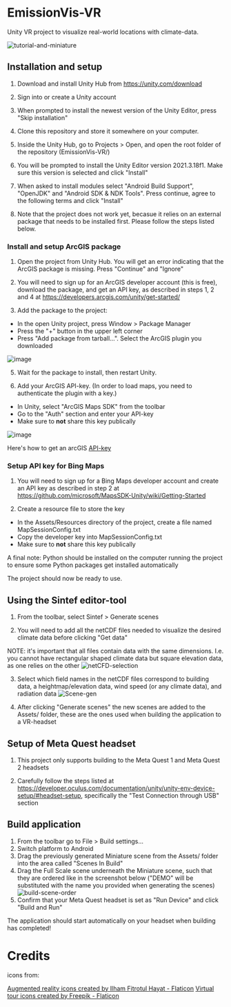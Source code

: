 # EmissionVis-VR
Unity VR project to visualize real-world locations with climate-data.

![tutorial-and-miniature](https://github.com/marcusbirkeland/EmissionVis-VR/assets/46761308/3e737ab9-2fc8-4b74-85aa-3350847e3f56)

## Installation and setup

1. Download and install Unity Hub from https://unity.com/download

2. Sign into or create a Unity account

3. When prompted to install the newest version of the Unity Editor, press "Skip installation"

4. Clone this repository and store it somewhere on your computer. 

5. Inside the Unity Hub, go to Projects > Open, and open the root folder of the repository (EmissionVis-VR/) 

6. You will be prompted to install the Unity Editor version 2021.3.18f1. Make sure this version is selected and click "Install" 

7. When asked to install modules select "Android Build Support", "OpenJDK" and "Android SDK & NDK Tools". Press continue, agree to the following terms and click "Install"

8. Note that the project does not work yet, becasue it relies on an external package that needs to be installed first. Please follow the steps listed below. 



### Install and setup ArcGIS package

1. Open the project from Unity Hub. You will get an error indicating that the ArcGIS package is missing. Press "Continue" and "Ignore"

2. You will need to sign up for an ArcGIS developer account (this is free), download the package, and get an API key, as described 
  in steps 1, 2 and 4 at https://developers.arcgis.com/unity/get-started/

3. Add the package to the project:
  - In the open Unity project, press Window > Package Manager
  - Press the "+" button in the upper left corner
  - Press "Add package from tarball...". Select the ArcGIS plugin you downloaded

![image](https://user-images.githubusercontent.com/36818485/216335467-539156c4-b918-49f3-b8aa-2059c47de3c2.png)
  
5. Wait for the package to install, then restart Unity.
  
6. Add your ArcGIS API-key. (In order to load maps, you need to authenticate the plugin with a key.)
  - In Unity, select "ArcGIS Maps SDK" from the toolbar
  - Go to the "Auth" section and enter your API-key
  - Make sure to **not** share this key publically

![image](https://user-images.githubusercontent.com/36818485/216334722-6dec2bb1-e29d-43c0-b6c7-f15fb6917493.png)

 Here's how to get an arcGIS [API-key](https://developers.arcgis.com/documentation/mapping-apis-and-services/security/api-keys/)
 
 
 ### Setup API key for Bing Maps 

1. You will need to sign up for a Bing Maps developer account and create an API key as described in step 2 at https://github.com/microsoft/MapsSDK-Unity/wiki/Getting-Started

2. Create a resource file to store the key
  - In the Assets/Resources directory of the project, create a file named MapSessionConfig.txt
  - Copy the developer key into MapSessionConfig.txt
  - Make sure to **not** share this key publically

A final note: Python should be installed on the computer running the project to ensure some Python packages get installed automatically  

The project should now be ready to use.

## Using the Sintef editor-tool

1. From the toolbar, select Sintef > Generate scenes 

2. You will need to add all the netCDF files needed to visualize the desired climate data before clicking "Get data"

NOTE: it's important that all files contain data with the same dimensions. I.e. you cannot have rectangular shaped climate data but square elevation data, as one relies on the other
![netCFD-selection](https://github.com/marcusbirkeland/EmissionVis-VR/assets/46761308/a760bf91-e890-4fda-887d-ac02b5082b09)

3. Select which field names in the netCDF files correspond to building data, a heightmap/elevation data, wind speed (or any climate data), and radiation data
![Scene-gen](https://github.com/marcusbirkeland/EmissionVis-VR/assets/46761308/b4764fbf-c10e-47da-954a-c7a175753166)

4. After clicking "Generate scenes" the new scenes are added to the Assets/ folder, these are the ones used when building the application to a VR-headset


## Setup of Meta Quest headset

1. This project only supports building to the Meta Quest 1 and Meta Quest 2 headsets

2. Carefully follow the steps listed at https://developer.oculus.com/documentation/unity/unity-env-device-setup/#headset-setup, specifically the "Test Connection through USB" section

## Build application

1. From the toolbar go to File > Build settings...
2. Switch platform to Android
3. Drag the previously generated Miniature scene from the Assets/ folder into the area called "Scenes In Build"
4. Drag the Full Scale scene underneath the Miniature scene, such that they are ordered like in the screenshot below ("DEMO" will be substituted with the name you provided when generating the scenes)
![build-scene-order](https://github.com/marcusbirkeland/EmissionVis-VR/assets/46761308/a701e7e8-a5e5-480d-9d84-8b33aa3e5431)
5. Confirm that your Meta Quest headset is set as "Run Device" and click "Build and Run"

The application should start automatically on your headset when building has completed!



# Credits

icons from: 

<a href="https://www.flaticon.com/free-icons/augmented-reality" title="augmented reality icons">Augmented reality icons created by Ilham Fitrotul Hayat - Flaticon</a>
<a href="https://www.flaticon.com/free-icons/virtual-tour" title="virtual tour icons">Virtual tour icons created by Freepik - Flaticon</a>
